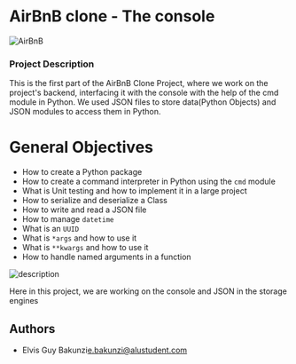 # AirBnB clone - The console

![AirBnB](https://miro.medium.com/v2/resize:fit:720/0*NChTo-XqLOxLabIW)

### Project Description

This is the first part of the AirBnB Clone Project, where we work on the project's backend, interfacing it with the console with the help of the cmd module in Python.
We used JSON files to store data(Python Objects) and JSON modules to access them in Python.

# General Objectives

* How to create a Python package
* How to create a command interpreter in Python using the `cmd` module
* What is Unit testing and how to implement it in a large project
* How to serialize and deserialize a Class
* How to write and read a JSON file
* How to manage `datetime`
* What is an `UUID`
* What is `*args` and how to use it
* What is `**kwargs` and how to use it
* How to handle named arguments in a function

![description](https://camo.githubusercontent.com/e796d3f393998a320b8dddf28eafd574ea01c393c91b844cbb913e094cf0b149/68747470733a2f2f73332e616d617a6f6e6177732e636f6d2f696e7472616e65742d70726f6a656374732d66696c65732f636f6e63657074732f37342f68626e625f73746570352e706e67)

Here in this project, we are working on the console and JSON in the storage engines

## Authors

* Elvis Guy Bakunzi<e.bakunzi@alustudent.com>
  
